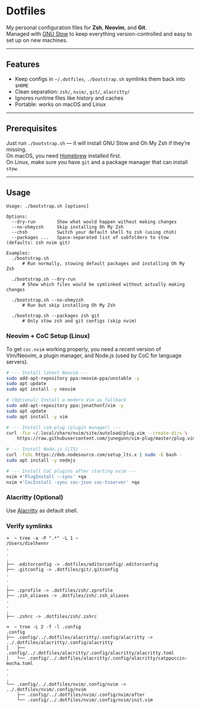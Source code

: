 # Dotfiles

My personal configuration files for **Zsh**, **Neovim**, and **Git**.  
Managed with [GNU Stow](https://www.gnu.org/software/stow/) to keep everything version-controlled and easy to set up on new machines.

---

## Features

- Keep configs in `~/.dotfiles`, `./bootstrap.sh` symlinks them back into `$HOME`
- Clean separation: `zsh/`, `nvim/`, `git/`, `alacritty/`
- Ignores runtime files like history and caches
- Portable: works on macOS and Linux

---

## Prerequisites

Just run `./bootstrap.sh` — it will install GNU Stow and Oh My Zsh if they’re missing.  
On macOS, you need [Homebrew](https://brew.sh/) installed first.  
On Linux, make sure you have `git` and a package manager that can install `stow`.

---

## Usage

```text
Usage: ./bootstrap.sh [options]

Options:
  --dry-run        Show what would happen without making changes
  --no-ohmyzsh     Skip installing Oh My Zsh
  --chsh           Switch your default shell to zsh (using chsh)
  --packages ...   Space-separated list of subfolders to stow (defaults: zsh nvim git)

Examples:
  ./bootstrap.sh
      # Run normally, stowing default packages and installing Oh My Zsh

  ./bootstrap.sh --dry-run
      # Show which files would be symlinked without actually making changes

  ./bootstrap.sh --no-ohmyzsh
      # Run but skip installing Oh My Zsh

  ./bootstrap.sh --packages zsh git
      # Only stow zsh and git configs (skip nvim)
```
### Neovim + CoC Setup (Linux)

To get `coc.nvim` working properly, you need a recent version of Vim/Neovim, a plugin manager, and Node.js (used by CoC for language servers).

```bash
# --- Install latest Neovim ---
sudo add-apt-repository ppa:neovim-ppa/unstable -y
sudo apt update
sudo apt install -y neovim

# (Optional) Install a modern Vim as fallback
sudo add-apt-repository ppa:jonathonf/vim -y
sudo apt update
sudo apt install -y vim

# --- Install vim-plug (plugin manager) ---
curl -fLo ~/.local/share/nvim/site/autoload/plug.vim --create-dirs \
    https://raw.githubusercontent.com/junegunn/vim-plug/master/plug.vim

# --- Install Node.js (LTS) ---
curl -fsSL https://deb.nodesource.com/setup_lts.x | sudo -E bash -
sudo apt install -y nodejs

# --- Install CoC plugins after starting nvim ---
nvim +'PlugInstall --sync' +qa
nvim +'CocInstall -sync coc-json coc-tsserver' +qa
```
### Alacritty (Optional)
Use [Alacritty](https://github.com/alacritty/alacritty/tree/master) as default shell.

### Verify symlinks
```text
➜  ~ tree -a -P ".*" -L 1 ~
/Users/dielhennr
.
.
.
├── .editorconfig -> .dotfiles/editorconfig/.editorconfig
├── .gitconfig -> .dotfiles/git/.gitconfig
.
.
.
├── .zprofile -> .dotfiles/zsh/.zprofile
├── .zsh_aliases -> .dotfiles/zsh/.zsh_aliases
.
.
.
├── .zshrc -> .dotfiles/zsh/.zshrc
```

```text
➜  ~ tree -L 2 -f -l .config
.config
├── .config/../.dotfiles/alacritty/.config/alacritty -> ../.dotfiles/alacritty/.config/alacritty
│   ├── .config/../.dotfiles/alacritty/.config/alacritty/alacritty.toml
│   └── .config/../.dotfiles/alacritty/.config/alacritty/catppuccin-mocha.toml
.
.
.
└── .config/../.dotfiles/nvim/.config/nvim -> ../.dotfiles/nvim/.config/nvim
    ├── .config/../.dotfiles/nvim/.config/nvim/after
    └── .config/../.dotfiles/nvim/.config/nvim/init.vim
```

